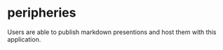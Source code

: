peripheries
===========

Users are able to publish markdown presentions and host them with this application.
